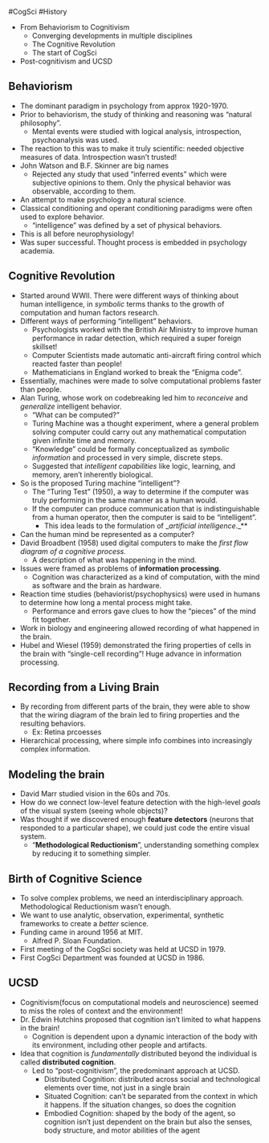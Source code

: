 #CogSci #History 
- From Behaviorism to Cognitivism
    - Converging developments in multiple disciplines
    - The Cognitive Revolution
    - The start of CogSci
- Post-cognitivism and UCSD

## Behaviorism
- The dominant paradigm in psychology from approx 1920-1970.
- Prior to behaviorism, the study of thinking and reasoning was “natural philosophy”.
    - Mental events were studied with logical analysis, introspection, psychoanalysis was used.
- The reaction to this was to make it truly scientific: needed objective measures of data. Introspection wasn’t trusted!
- John Watson and B.F. Skinner are big names
    - Rejected any study that used “inferred events” which were subjective opinions to them. Only the physical behavior was observable, according to them.
- An attempt to make psychology a natural science.
- Classical conditioning and operant conditioning paradigms were often used to explore behavior.
    - “intelligence” was defined by a set of physical behaviors.
- This is all before neurophysiology!
- Was super successful. Thought process is embedded in psychology academia.

## Cognitive Revolution
- Started around WWII. There were different ways of thinking about human intelligence, in _symbolic_ terms thanks to the growth of computation and human factors research.
- Different ways of performing “intelligent” behaviors.
    - Psychologists worked with the British Air Ministry to improve human performance in radar detection, which required a super foreign skillset!
    - Computer Scientists made automatic anti-aircraft firing control which reacted faster than people!
    - Mathematicians in England worked to break the “Enigma code”.
- Essentially, machines were made to solve computational problems faster than people.
- Alan Turing, whose work on codebreaking led him to _reconceive_ and _generalize_ intelligent behavior.
    - “What can be computed?”
    - Turing Machine was a thought experiment, where a general problem solving computer could carry out any mathematical computation given infinite time and memory.
    - “Knowledge” could be formally conceptualized as _symbolic information_ and processed in very simple, discrete steps.
    - Suggested that _intelligent capabilities_ like logic, learning, and memory, aren’t inherently biological.
- So is the proposed Turing machine “intelligent”?
    - The “Turing Test” (1950), a way to determine if the computer was truly performing in the same manner as a human would.
    - If the computer can produce communication that is indistinguishable from a human operator, then the computer is said to be “intelligent”.
        - This idea leads to the formulation of __artificial intelligence_._**
- Can the human mind be represented as a computer?
- David Broadbent (1958) used digital computers to make the _first flow diagram of a cognitive process._
    - A description of what was happening in the mind.
- Issues were framed as problems of **information processing**.
    - Cognition was characterized as a kind of computation, with the mind as software and the brain as hardware.
- Reaction time studies (behaviorist/psychophysics) were used in humans to determine how long a mental process might take.
    - Performance and errors gave clues to how the “pieces” of the mind fit together.
- Work in biology and engineering allowed recording of what happened in the brain.
- Hubel and Wiesel (1959) demonstrated the firing properties of cells in the brain with “single-cell recording”! Huge advance in information processing.

## Recording from a Living Brain
- By recording from different parts of the brain, they were able to show that the wiring diagram of the brain led to firing properties and the resulting behaviors.
    - Ex: Retina prcoesses
- Hierarchical processing, where simple info combines into increasingly complex information.

## Modeling the brain
- David Marr studied vision in the 60s and 70s.
- How do we connect low-level feature detection with the high-level _goals_ of the visual system (seeing whole objects)?
- Was thought if we discovered enough **feature detectors** (neurons that responded to a particular shape), we could just code the entire visual system.
    - “**Methodological Reductionism**”, understanding something complex by reducing it to something simpler.

## Birth of Cognitive Science
- To solve complex problems, we need an interdisciplinary approach. Methodological Reductionism wasn’t enough.
- We want to use analytic, observation, experimental, synthetic frameworks to create a _better_ science.
- Funding came in around 1956 at MIT.
    - Alfred P. Sloan Foundation.
- First meeting of the CogSci society was held at UCSD in 1979.
- First CogSci Department was founded at UCSD in 1986.

## UCSD
- Cognitivism(focus on computational models and neuroscience) seemed to miss the roles of context and the environment!
- Dr. Edwin Hutchins proposed that cognition isn’t limited to what happens in the brain!
    - Cognition is dependent upon a dynamic interaction of the body with its environment, including other people and artifacts.
- Idea that cognition is _fundamentally_ distributed beyond the individual is called **distributed cognition**.
    - Led to “post-cognitivism”, the predominant approach at UCSD.
        - Distributed Cognition: distributed across social and technological elements over time, not just in a single brain
        - Situated Cognition: can’t be separated from the context in which it happens. If the situation changes, so does the cognition
        - Embodied Cognition: shaped by the body of the agent, so cognition isn’t just dependent on the brain but also the senses, body structure, and motor abilities of the agent